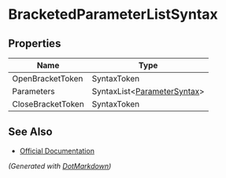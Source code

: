 # BracketedParameterListSyntax

## Properties

| Name              | Type                                               |
| ----------------- | -------------------------------------------------- |
| OpenBracketToken  | SyntaxToken                                        |
| Parameters        | SyntaxList\<[ParameterSyntax](ParameterSyntax.md)> |
| CloseBracketToken | SyntaxToken                                        |

## See Also

* [Official Documentation](https://docs.microsoft.com/en-us/dotnet/api/microsoft.codeanalysis.csharp.syntax.bracketedparameterlistsyntax)


*\(Generated with [DotMarkdown](http://github.com/JosefPihrt/DotMarkdown)\)*